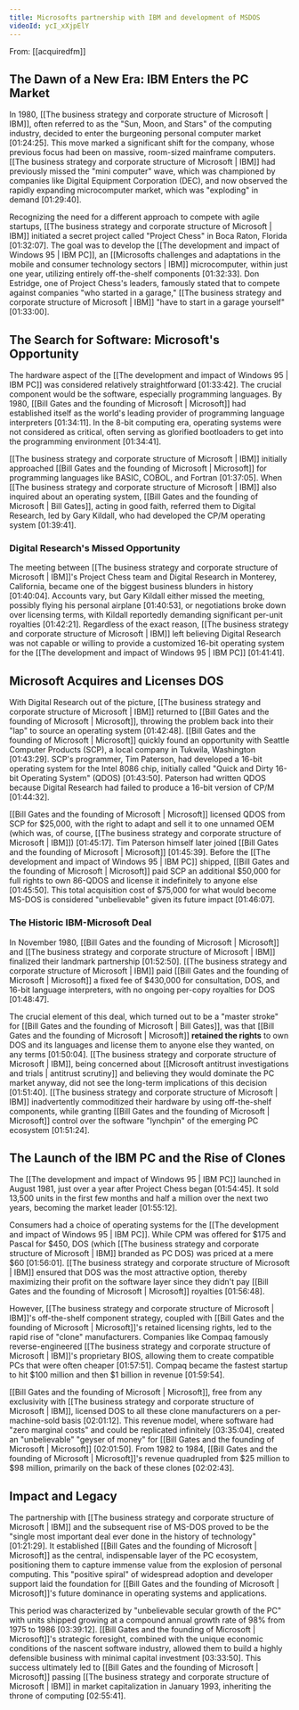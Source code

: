```yaml
---
title: Microsofts partnership with IBM and development of MSDOS
videoId: ycI_xXjpElY
---
```


From: [[acquiredfm]] <br/> 

## The Dawn of a New Era: IBM Enters the PC Market

In 1980, [[The business strategy and corporate structure of Microsoft | IBM]], often referred to as the "Sun, Moon, and Stars" of the computing industry, decided to enter the burgeoning personal computer market <a class="yt-timestamp" data-t="01:24:25">[01:24:25]</a>. This move marked a significant shift for the company, whose previous focus had been on massive, room-sized mainframe computers. [[The business strategy and corporate structure of Microsoft | IBM]] had previously missed the "mini computer" wave, which was championed by companies like Digital Equipment Corporation (DEC), and now observed the rapidly expanding microcomputer market, which was "exploding" in demand <a class="yt-timestamp" data-t="01:29:40">[01:29:40]</a>.

Recognizing the need for a different approach to compete with agile startups, [[The business strategy and corporate structure of Microsoft | IBM]] initiated a secret project called "Project Chess" in Boca Raton, Florida <a class="yt-timestamp" data-t="01:32:07">[01:32:07]</a>. The goal was to develop the [[The development and impact of Windows 95 | IBM PC]], an [[Microsofts challenges and adaptations in the mobile and consumer technology sectors | IBM]] microcomputer, within just one year, utilizing entirely off-the-shelf components <a class="yt-timestamp" data-t="01:32:33">[01:32:33]</a>. Don Estridge, one of Project Chess's leaders, famously stated that to compete against companies "who started in a garage," [[The business strategy and corporate structure of Microsoft | IBM]] "have to start in a garage yourself" <a class="yt-timestamp" data-t="01:33:00">[01:33:00]</a>.

## The Search for Software: Microsoft's Opportunity

The hardware aspect of the [[The development and impact of Windows 95 | IBM PC]] was considered relatively straightforward <a class="yt-timestamp" data-t="01:33:42">[01:33:42]</a>. The crucial component would be the software, especially programming languages. By 1980, [[Bill Gates and the founding of Microsoft | Microsoft]] had established itself as the world's leading provider of programming language interpreters <a class="yt-timestamp" data-t="01:34:11">[01:34:11]</a>. In the 8-bit computing era, operating systems were not considered as critical, often serving as glorified bootloaders to get into the programming environment <a class="yt-timestamp" data-t="01:34:41">[01:34:41]</a>.

[[The business strategy and corporate structure of Microsoft | IBM]] initially approached [[Bill Gates and the founding of Microsoft | Microsoft]] for programming languages like BASIC, COBOL, and Fortran <a class="yt-timestamp" data-t="01:37:05">[01:37:05]</a>. When [[The business strategy and corporate structure of Microsoft | IBM]] also inquired about an operating system, [[Bill Gates and the founding of Microsoft | Bill Gates]], acting in good faith, referred them to Digital Research, led by Gary Kildall, who had developed the CP/M operating system <a class="yt-timestamp" data-t="01:39:41">[01:39:41]</a>.

### Digital Research's Missed Opportunity

The meeting between [[The business strategy and corporate structure of Microsoft | IBM]]'s Project Chess team and Digital Research in Monterey, California, became one of the biggest business blunders in history <a class="yt-timestamp" data-t="01:40:04">[01:40:04]</a>. Accounts vary, but Gary Kildall either missed the meeting, possibly flying his personal airplane <a class="yt-timestamp" data-t="01:40:53">[01:40:53]</a>, or negotiations broke down over licensing terms, with Kildall reportedly demanding significant per-unit royalties <a class="yt-timestamp" data-t="01:42:21">[01:42:21]</a>. Regardless of the exact reason, [[The business strategy and corporate structure of Microsoft | IBM]] left believing Digital Research was not capable or willing to provide a customized 16-bit operating system for the [[The development and impact of Windows 95 | IBM PC]] <a class="yt-timestamp" data-t="01:41:41">[01:41:41]</a>.

## Microsoft Acquires and Licenses DOS

With Digital Research out of the picture, [[The business strategy and corporate structure of Microsoft | IBM]] returned to [[Bill Gates and the founding of Microsoft | Microsoft]], throwing the problem back into their "lap" to source an operating system <a class="yt-timestamp" data-t="01:42:48">[01:42:48]</a>. [[Bill Gates and the founding of Microsoft | Microsoft]] quickly found an opportunity with Seattle Computer Products (SCP), a local company in Tukwila, Washington <a class="yt-timestamp" data-t="01:43:29">[01:43:29]</a>. SCP's programmer, Tim Paterson, had developed a 16-bit operating system for the Intel 8086 chip, initially called "Quick and Dirty 16-bit Operating System" (QDOS) <a class="yt-timestamp" data-t="01:43:50">[01:43:50]</a>. Paterson had written QDOS because Digital Research had failed to produce a 16-bit version of CP/M <a class="yt-timestamp" data-t="01:44:32">[01:44:32]</a>.

[[Bill Gates and the founding of Microsoft | Microsoft]] licensed QDOS from SCP for $25,000, with the right to adapt and sell it to one unnamed OEM (which was, of course, [[The business strategy and corporate structure of Microsoft | IBM]]) <a class="yt-timestamp" data-t="01:45:17">[01:45:17]</a>. Tim Paterson himself later joined [[Bill Gates and the founding of Microsoft | Microsoft]] <a class="yt-timestamp" data-t="01:45:39">[01:45:39]</a>. Before the [[The development and impact of Windows 95 | IBM PC]] shipped, [[Bill Gates and the founding of Microsoft | Microsoft]] paid SCP an additional $50,000 for full rights to own 86-QDOS and license it indefinitely to anyone else <a class="yt-timestamp" data-t="01:45:50">[01:45:50]</a>. This total acquisition cost of $75,000 for what would become MS-DOS is considered "unbelievable" given its future impact <a class="yt-timestamp" data-t="01:46:07">[01:46:07]</a>.

### The Historic IBM-Microsoft Deal

In November 1980, [[Bill Gates and the founding of Microsoft | Microsoft]] and [[The business strategy and corporate structure of Microsoft | IBM]] finalized their landmark partnership <a class="yt-timestamp" data-t="01:52:50">[01:52:50]</a>. [[The business strategy and corporate structure of Microsoft | IBM]] paid [[Bill Gates and the founding of Microsoft | Microsoft]] a fixed fee of $430,000 for consultation, DOS, and 16-bit language interpreters, with no ongoing per-copy royalties for DOS <a class="yt-timestamp" data-t="01:48:47">[01:48:47]</a>.

The crucial element of this deal, which turned out to be a "master stroke" for [[Bill Gates and the founding of Microsoft | Bill Gates]], was that [[Bill Gates and the founding of Microsoft | Microsoft]] **retained the rights** to own DOS and its languages and license them to anyone else they wanted, on any terms <a class="yt-timestamp" data-t="01:50:04">[01:50:04]</a>. [[The business strategy and corporate structure of Microsoft | IBM]], being concerned about [[Microsoft antitrust investigations and trials | antitrust scrutiny]] and believing they would dominate the PC market anyway, did not see the long-term implications of this decision <a class="yt-timestamp" data-t="01:51:40">[01:51:40]</a>. [[The business strategy and corporate structure of Microsoft | IBM]] inadvertently commoditized their hardware by using off-the-shelf components, while granting [[Bill Gates and the founding of Microsoft | Microsoft]] control over the software "lynchpin" of the emerging PC ecosystem <a class="yt-timestamp" data-t="01:51:24">[01:51:24]</a>.

## The Launch of the IBM PC and the Rise of Clones

The [[The development and impact of Windows 95 | IBM PC]] launched in August 1981, just over a year after Project Chess began <a class="yt-timestamp" data-t="01:54:45">[01:54:45]</a>. It sold 13,500 units in the first few months and half a million over the next two years, becoming the market leader <a class="yt-timestamp" data-t="01:55:12">[01:55:12]</a>.

Consumers had a choice of operating systems for the [[The development and impact of Windows 95 | IBM PC]]. While CPM was offered for $175 and Pascal for $450, DOS (which [[The business strategy and corporate structure of Microsoft | IBM]] branded as PC DOS) was priced at a mere $60 <a class="yt-timestamp" data-t="01:56:01">[01:56:01]</a>. [[The business strategy and corporate structure of Microsoft | IBM]] ensured that DOS was the most attractive option, thereby maximizing their profit on the software layer since they didn't pay [[Bill Gates and the founding of Microsoft | Microsoft]] royalties <a class="yt-timestamp" data-t="01:56:48">[01:56:48]</a>.

However, [[The business strategy and corporate structure of Microsoft | IBM]]'s off-the-shelf component strategy, coupled with [[Bill Gates and the founding of Microsoft | Microsoft]]'s retained licensing rights, led to the rapid rise of "clone" manufacturers. Companies like Compaq famously reverse-engineered [[The business strategy and corporate structure of Microsoft | IBM]]'s proprietary BIOS, allowing them to create compatible PCs that were often cheaper <a class="yt-timestamp" data-t="01:57:51">[01:57:51]</a>. Compaq became the fastest startup to hit $100 million and then $1 billion in revenue <a class="yt-timestamp" data-t="01:59:54">[01:59:54]</a>.

[[Bill Gates and the founding of Microsoft | Microsoft]], free from any exclusivity with [[The business strategy and corporate structure of Microsoft | IBM]], licensed DOS to all these clone manufacturers on a per-machine-sold basis <a class="yt-timestamp" data-t="02:01:12">[02:01:12]</a>. This revenue model, where software had "zero marginal costs" and could be replicated infinitely <a class="yt-timestamp" data-t="03:35:04">[03:35:04]</a>, created an "unbelievable" "geyser of money" for [[Bill Gates and the founding of Microsoft | Microsoft]] <a class="yt-timestamp" data-t="02:01:50">[02:01:50]</a>. From 1982 to 1984, [[Bill Gates and the founding of Microsoft | Microsoft]]'s revenue quadrupled from $25 million to $98 million, primarily on the back of these clones <a class="yt-timestamp" data-t="02:02:43">[02:02:43]</a>.

## Impact and Legacy

The partnership with [[The business strategy and corporate structure of Microsoft | IBM]] and the subsequent rise of MS-DOS proved to be the "single most important deal ever done in the history of technology" <a class="yt-timestamp" data-t="01:21:29">[01:21:29]</a>. It established [[Bill Gates and the founding of Microsoft | Microsoft]] as the central, indispensable layer of the PC ecosystem, positioning them to capture immense value from the explosion of personal computing. This "positive spiral" of widespread adoption and developer support laid the foundation for [[Bill Gates and the founding of Microsoft | Microsoft]]'s future dominance in operating systems and applications.

This period was characterized by "unbelievable secular growth of the PC" with units shipped growing at a compound annual growth rate of 98% from 1975 to 1986 <a class="yt-timestamp" data-t="03:39:12">[03:39:12]</a>. [[Bill Gates and the founding of Microsoft | Microsoft]]'s strategic foresight, combined with the unique economic conditions of the nascent software industry, allowed them to build a highly defensible business with minimal capital investment <a class="yt-timestamp" data-t="03:33:50">[03:33:50]</a>. This success ultimately led to [[Bill Gates and the founding of Microsoft | Microsoft]] passing [[The business strategy and corporate structure of Microsoft | IBM]] in market capitalization in January 1993, inheriting the throne of computing <a class="yt-timestamp" data-t="02:55:41">[02:55:41]</a>.